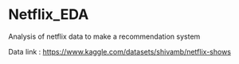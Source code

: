 # Netflix_EDA
Analysis of netflix data to make a recommendation system


Data link : https://www.kaggle.com/datasets/shivamb/netflix-shows
